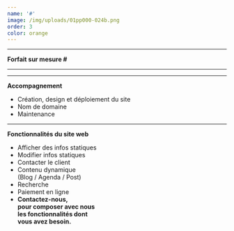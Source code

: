```yaml
---
name: '#'
image: /img/uploads/01pp000-024b.png
order: 3
color: orange
---
```

****

**Forfait sur mesure #**

<hr />

<hr />

**Accompagnement**  

* Création, design et déploiement du site
* Nom de domaine
* Maintenance

<hr />

**Fonctionnalités du site web**

* Afficher des infos statiques
* Modifier infos statiques
* Contacter le client
* Contenu dynamique  
  (Blog / Agenda / Post)
* Recherche
* Paiement en ligne
* **Contactez-nous,**  
**pour composer avec nous**  
**les fonctionnalités dont**  
**vous avez besoin.**
